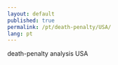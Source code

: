 ```yaml
---
layout: default
published: true
permalink: /pt/death-penalty/USA/
lang: pt
---
```


death-penalty analysis USA
